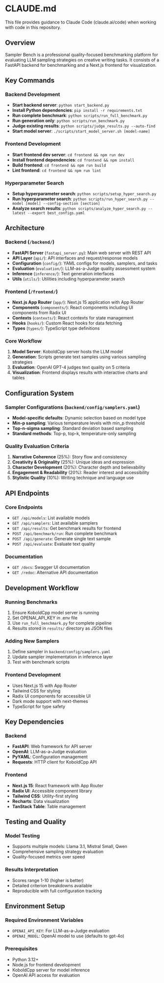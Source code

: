 # CLAUDE.md

This file provides guidance to Claude Code (claude.ai/code) when working with code in this repository.

## Overview

Sampler Bench is a professional quality-focused benchmarking platform for evaluating LLM sampling strategies on creative writing tasks. It consists of a FastAPI backend for benchmarking and a Next.js frontend for visualization.

## Key Commands

### Backend Development
- **Start backend server**: `python start_backend.py`
- **Install Python dependencies**: `pip install -r requirements.txt`
- **Run complete benchmark**: `python scripts/run_full_benchmark.py`
- **Run generation only**: `python scripts/run_benchmark.py`
- **Judge existing results**: `python scripts/judge_results.py --auto-find`
- **Start model server**: `./scripts/start_model_server.sh [model-name]`

### Frontend Development
- **Start frontend dev server**: `cd frontend && npm run dev`
- **Install frontend dependencies**: `cd frontend && npm install`
- **Build frontend**: `cd frontend && npm run build`
- **Lint frontend**: `cd frontend && npm run lint`

### Hyperparameter Search
- **Setup hyperparameter search**: `python scripts/setup_hyper_search.py`
- **Run hyperparameter search**: `python scripts/run_hyper_search.py --model [model] --config-section [section]`
- **Analyze search results**: `python scripts/analyze_hyper_search.py --latest --export best_configs.yaml`

## Architecture

### Backend (`/backend/`)
- **FastAPI Server** (`fastapi_server.py`): Main web server with REST API
- **API Layer** (`api/`): API interfaces and request/response models
- **Configuration** (`config/`): YAML configs for models, samplers, and tasks
- **Evaluation** (`evaluation/`): LLM-as-a-Judge quality assessment system
- **Inference** (`inference/`): Text generation interfaces
- **Utils** (`utils/`): Utilities including hyperparameter search

### Frontend (`/frontend/`)
- **Next.js App Router** (`app/`): Next.js 15 application with App Router
- **Components** (`components/`): React components including UI components from Radix UI
- **Contexts** (`contexts/`): React contexts for state management
- **Hooks** (`hooks/`): Custom React hooks for data fetching
- **Types** (`types/`): TypeScript type definitions

### Core Workflow
1. **Model Server**: KoboldCpp server hosts the LLM model
2. **Generation**: Scripts generate text samples using various sampling strategies
3. **Evaluation**: OpenAI GPT-4 judges text quality on 5 criteria
4. **Visualization**: Frontend displays results with interactive charts and tables

## Configuration System

### Sampler Configurations (`backend/config/samplers.yaml`)
- **Model-specific defaults**: Dynamic selection based on model type
- **Min-p sampling**: Various temperature levels with min_p threshold
- **Top-n-sigma sampling**: Standard deviation based sampling
- **Standard methods**: Top-p, top-k, temperature-only sampling

### Quality Evaluation Criteria
1. **Narrative Coherence** (25%): Story flow and consistency
2. **Creativity & Originality** (25%): Unique ideas and expression
3. **Character Development** (20%): Character depth and believability
4. **Engagement & Readability** (20%): Reader interest and accessibility
5. **Stylistic Quality** (10%): Writing technique and language use

## API Endpoints

### Core Endpoints
- `GET /api/models`: List available models
- `GET /api/samplers`: List available samplers
- `GET /api/results`: Get benchmark results for frontend
- `POST /api/benchmark/run`: Run complete benchmark
- `POST /api/generate`: Generate single text sample
- `POST /api/evaluate`: Evaluate text quality

### Documentation
- `GET /docs`: Swagger UI documentation
- `GET /redoc`: Alternative API documentation

## Development Workflow

### Running Benchmarks
1. Ensure KoboldCpp model server is running
2. Set OPENAI_API_KEY in .env file
3. Use `run_full_benchmark.py` for complete pipeline
4. Results stored in `results/` directory as JSON files

### Adding New Samplers
1. Define sampler in `backend/config/samplers.yaml`
2. Update sampler implementation in inference layer
3. Test with benchmark scripts

### Frontend Development
- Uses Next.js 15 with App Router
- Tailwind CSS for styling
- Radix UI components for accessible UI
- Dark mode support with next-themes
- TypeScript for type safety

## Key Dependencies

### Backend
- **FastAPI**: Web framework for API server
- **OpenAI**: LLM-as-a-Judge evaluation
- **PyYAML**: Configuration management
- **Requests**: HTTP client for KoboldCpp API

### Frontend
- **Next.js 15**: React framework with App Router
- **Radix UI**: Accessible component library
- **Tailwind CSS**: Utility-first styling
- **Recharts**: Data visualization
- **TanStack Table**: Table management

## Testing and Quality

### Model Testing
- Supports multiple models: Llama 3.1, Mistral Small, Qwen
- Comprehensive sampling strategy evaluation
- Quality-focused metrics over speed

### Results Interpretation
- Scores range 1-10 (higher is better)
- Detailed criterion breakdowns available
- Reproducible with full configuration tracking

## Environment Setup

### Required Environment Variables
- `OPENAI_API_KEY`: For LLM-as-a-Judge evaluation
- `OPENAI_MODEL`: OpenAI model to use (defaults to gpt-4o)

### Prerequisites
- Python 3.12+
- Node.js for frontend development
- KoboldCpp server for model inference
- OpenAI API access for evaluation